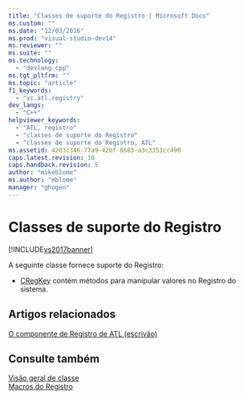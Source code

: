 ```yaml
---
title: "Classes de suporte do Registro | Microsoft Docs"
ms.custom: ""
ms.date: "12/03/2016"
ms.prod: "visual-studio-dev14"
ms.reviewer: ""
ms.suite: ""
ms.technology: 
  - "devlang-cpp"
ms.tgt_pltfrm: ""
ms.topic: "article"
f1_keywords: 
  - "vc.atl.registry"
dev_langs: 
  - "C++"
helpviewer_keywords: 
  - "ATL, registro"
  - "classes de suporte do Registro"
  - "classes de suporte do Registro, ATL"
ms.assetid: 4203c346-77a9-42bf-8683-a3c3351cc490
caps.latest.revision: 10
caps.handback.revision: 5
author: "mikeblome"
ms.author: "mblome"
manager: "ghogen"
---
```

# Classes de suporte do Registro
[!INCLUDE[vs2017banner](../assembler/inline/includes/vs2017banner.md)]

A seguinte classe fornece suporte do Registro:  
  
-   [CRegKey](../atl/reference/cregkey-class.md) contém métodos para manipular valores no Registro do sistema.  
  
## Artigos relacionados  
 [O componente de Registro de ATL \(escrivão\)](../atl/atl-registry-component-registrar.md)  
  
## Consulte também  
 [Visão geral de classe](../atl/atl-class-overview.md)   
 [Macros do Registro](../Topic/Registry%20Macros.md)